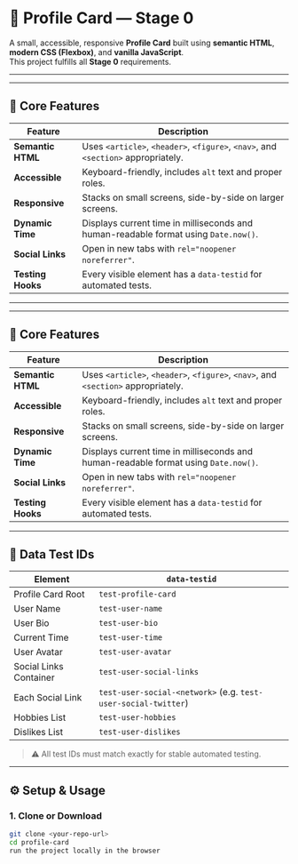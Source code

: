 # 🪪 Profile Card — Stage 0

A small, accessible, responsive **Profile Card** built using **semantic HTML**, **modern CSS (Flexbox)**, and **vanilla JavaScript**.  
This project fulfills all **Stage 0** requirements.

---


---

## 🎯 Core Features

| Feature | Description |
|----------|-------------|
| **Semantic HTML** | Uses `<article>`, `<header>`, `<figure>`, `<nav>`, and `<section>` appropriately. |
| **Accessible** | Keyboard-friendly, includes `alt` text and proper roles. |
| **Responsive** | Stacks on small screens, side-by-side on larger screens. |
| **Dynamic Time** | Displays current time in milliseconds and human-readable format using `Date.now()`. |
| **Social Links** | Open in new tabs with `rel="noopener noreferrer"`. |
| **Testing Hooks** | Every visible element has a `data-testid` for automated tests. |

---


---

## 🎯 Core Features

| Feature | Description |
|----------|-------------|
| **Semantic HTML** | Uses `<article>`, `<header>`, `<figure>`, `<nav>`, and `<section>` appropriately. |
| **Accessible** | Keyboard-friendly, includes `alt` text and proper roles. |
| **Responsive** | Stacks on small screens, side-by-side on larger screens. |
| **Dynamic Time** | Displays current time in milliseconds and human-readable format using `Date.now()`. |
| **Social Links** | Open in new tabs with `rel="noopener noreferrer"`. |
| **Testing Hooks** | Every visible element has a `data-testid` for automated tests. |

---

## 🧩 Data Test IDs

| Element | `data-testid` |
|----------|----------------|
| Profile Card Root | `test-profile-card` |
| User Name | `test-user-name` |
| User Bio | `test-user-bio` |
| Current Time | `test-user-time` |
| User Avatar | `test-user-avatar` |
| Social Links Container | `test-user-social-links` |
| Each Social Link | `test-user-social-<network>` (e.g. `test-user-social-twitter`) |
| Hobbies List | `test-user-hobbies` |
| Dislikes List | `test-user-dislikes` |

> ⚠️ All test IDs must match exactly for stable automated testing.

---

## ⚙️ Setup & Usage

### 1. Clone or Download
```bash
git clone <your-repo-url>
cd profile-card
run the project locally in the browser
